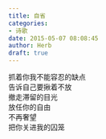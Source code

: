 ```yaml
---  
title: 自省  
categories:  
- 诗歌  
date: 2015-05-07 08:08:45  
author: Herb  
draft: true
---  
```

抓着你我不能容忍的缺点  
告诉自己要揪着不放  
撤走滞留的目光  
放任你的自由  
不再奢望  
把你关进我的囚笼